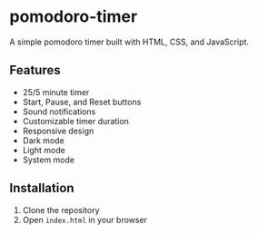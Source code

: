 # pomodoro-timer

A simple pomodoro timer built with HTML, CSS, and JavaScript.

## Features

- 25/5 minute timer
- Start, Pause, and Reset buttons
- Sound notifications
- Customizable timer duration
- Responsive design
- Dark mode
- Light mode
- System mode

## Installation

1. Clone the repository
2. Open `index.html` in your browser
        